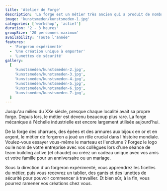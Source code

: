 ```yaml
---
title: 'Atelier de Forge'
description: 'La forge est un métier très ancien qui a produit de nombreux objets dans le passé'
image: 'kunstsmeden/kunstsmeden-1.jpg'
categories: ['workshop', 'actief']
duration: '2 - 3 heures'
groupSize: '20 personnes maximum'
availability: "Toute l'année"
features:
  - 'Forgeron expérimenté'
  - 'Une création unique à emporter'
  - 'Lunettes de sécurité'
gallery:
  [
    'kunstsmeden/kunstsmeden-2.jpg',
    'kunstsmeden/kunstsmeden-3.jpg',
    'kunstsmeden/kunstsmeden-4.jpg',
    'kunstsmeden/kunstsmeden-5.jpg',
    'kunstsmeden/kunstsmeden-6.jpg',
    'kunstsmeden/kunstsmeden-7.jpg',
  ]
---
```


Jusqu'au milieu du XXe siècle, presque chaque localité avait sa propre forge. Depuis lors, le métier est devenu beaucoup plus rare. La forge mécanique à l'échelle industrielle est encore largement utilisée aujourd'hui.

De la forge des charrues, des épées et des armures aux bijoux en or et en argent, le métier de forgeron a joué un rôle crucial dans l'histoire mondiale.
Voulez-vous essayer vous-même le marteau et l'enclume ? Forgez le logo ou le nom de votre entreprise avec vos collègues lors d'une séance de team building active (et chaude) ou créez un cadeau unique avec vos amis et votre famille pour un anniversaire ou un mariage.

Sous la direction d'un forgeron expérimenté, vous apprendrez les ficelles du métier, puis vous recevrez un tablier, des gants et des lunettes de sécurité pour pouvoir commencer à travailler. Et bien sûr, à la fin, vous pourrez ramener vos créations chez vous.
